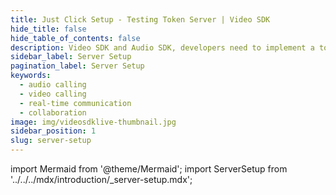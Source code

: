 ```yaml
---
title: Just Click Setup - Testing Token Server | Video SDK
hide_title: false
hide_table_of_contents: false
description: Video SDK and Audio SDK, developers need to implement a token server. This requires efforts on both the front-end and backend.
sidebar_label: Server Setup
pagination_label: Server Setup
keywords:
  - audio calling
  - video calling
  - real-time communication
  - collaboration
image: img/videosdklive-thumbnail.jpg
sidebar_position: 1
slug: server-setup
---
```


import Mermaid from '@theme/Mermaid';
import ServerSetup from '../../../mdx/introduction/\_server-setup.mdx';

<ServerSetup />
